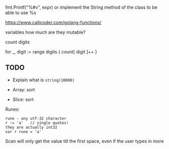 fmt.Printf("%#v", expr)
or implement the String method of the class to be able to use %s


https://www.callicoder.com/golang-functions/


variables
how much are they mutable?


count digits

for _, digit := range digits {
    count[ digit ]++
}


## TODO

* Explain what is `string(10000)`

* Array: sort
* Slice: sort

Runes:
```
rune - any utf-32 character
r := 'a'   // single quotes!
they are actually int32
var r rune = 'a'
```

Scan will only get the value till the first space, even if the user types in more
